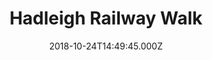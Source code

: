 ---
date: 2018-10-24T14:49:45.000Z
title: Hadleigh Railway Walk
latitude: 52.04096961126445
longitude: 0.9595656394958496
category: checkin
---